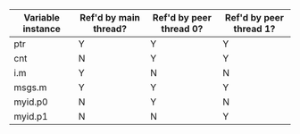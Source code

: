 | Variable instance | Ref'd by main thread? | Ref'd by peer thread 0? | Ref'd by peer thread 1? |
|---|---|---|---|
| ptr | Y | Y | Y |
| cnt | N | Y | Y |
| i.m | Y | N | N |
| msgs.m | Y | Y | Y |
| myid.p0 | N | Y | N |
| myid.p1 | N | N | Y |
